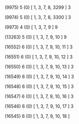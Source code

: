 (9975) 5 (0) [ 1, 3, 7, 8, 3299 ] 3 


(9974) 5 (0) [ 1, 3, 7, 8, 3300 ] 3 


(9973) 4 (0) [ 1, 3, 7, 9 ] 9 


(13263) 5 (0) [ 1, 3, 7, 9, 10 ] 9 


(16552) 6 (0) [ 1, 3, 7, 9, 10, 11 ] 3 


(16551) 6 (0) [ 1, 3, 7, 9, 10, 12 ] 3 


(16550) 6 (0) [ 1, 3, 7, 9, 10, 13 ] 3 


(16549) 6 (0) [ 1, 3, 7, 9, 10, 14 ] 3 


(16548) 6 (0) [ 1, 3, 7, 9, 10, 15 ] 3 


(16547) 6 (0) [ 1, 3, 7, 9, 10, 16 ] 3 


(16546) 6 (0) [ 1, 3, 7, 9, 10, 17 ] 3 


(16545) 6 (0) [ 1, 3, 7, 9, 10, 18 ]  


